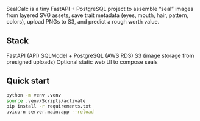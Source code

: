 SealCalc is a tiny FastAPI + PostgreSQL project to assemble “seal” images from layered SVG assets, save trait metadata (eyes, mouth, hair, pattern, colors), upload PNGs to S3, and predict a rough worth value.

## Stack
FastAPI (API)
SQLModel + PostgreSQL (AWS RDS)
S3 (image storage from presigned uploads)
Optional static web UI to compose seals

## Quick start
```bash
python -m venv .venv
source .venv/Scripts/activate
pip install -r requirements.txt
uvicorn server.main:app --reload